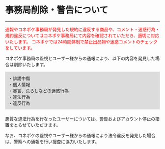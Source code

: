 # 事務局削除・警告について
<hr>
<font color="#ff0000">通報やコネポケ事務局が発見した規約に違反する商品や、コメント・迷惑行為・規約違反についてはコネポケ事務局にて内容を確認されていただき、適切に対応いたします。  
コネポケでは24時間体制で禁止出品物や迷惑コメントのチェックをしています。  
</font>

コネポケ事務局の監視とユーザー様からの通報により、以下の内容を発見した場合は削除いたします。
<div style="padding: 10px; margin-bottom: 20px; border: 1px solid #dcdcdc; background-color: #dcdcdc;">
・誹謗中傷<br>
・個人情報<br>
・暴言、荒らしなどの迷惑行為<br>
・違法行為<br>
・違反行為<br>
</div>
悪質な違法行為を行なったユーザーについては、警告およびアカウント停止の措置をとらせていただきます。  

なお、コネポケの監視やユーザー様からの通報により法令違反を発見した場合は、警察への通報を行い捜査に協力いたします。  